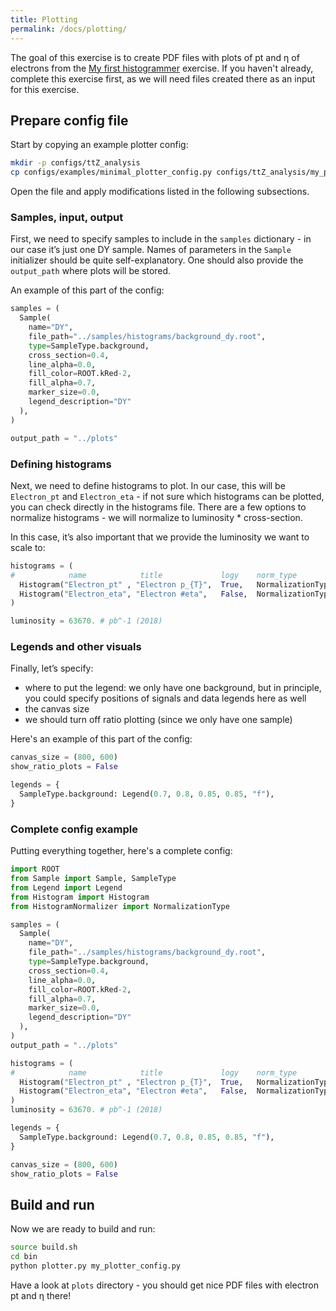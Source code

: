 ```yaml
---
title: Plotting
permalink: /docs/plotting/
---
```


The goal of this exercise is to create PDF files with plots of pt and η of electrons from the [My first histogrammer]({{site.baseurl}}/docs/my_first_histogrammer/) exercise. If you haven't already, complete this exercise first, as we will need files created there as an input for this exercise.

## Prepare config file

Start by copying an example plotter config:

```bash
mkdir -p configs/ttZ_analysis
cp configs/examples/minimal_plotter_config.py configs/ttZ_analysis/my_plotter_config.py
```

Open the file and apply modifications listed in the following subsections.

### Samples, input, output

First, we need to specify samples to include in the `samples` dictionary - in our case it’s just one DY sample. Names of parameters in the `Sample` initializer should be quite self-explanatory. One should also provide the `output_path` where plots will be stored.

An example of this part of the config:

```python
samples = (
  Sample(
    name="DY",
    file_path="../samples/histograms/background_dy.root",
    type=SampleType.background,
    cross_section=0.4,
    line_alpha=0.0,
    fill_color=ROOT.kRed-2,
    fill_alpha=0.7,
    marker_size=0.0,
    legend_description="DY"
  ),
)

output_path = "../plots"
```

### Defining histograms

Next, we need to define histograms to plot. In our case, this will be `Electron_pt` and `Electron_eta` - if not sure which histograms can be plotted, you can check directly in the histograms file. There are a few options to normalize histograms - we will normalize to luminosity * cross-section.

In this case, it’s also important that we provide the luminosity we want to scale to:

```python
histograms = (
#            name            title             logy    norm_type                  rebin xmin xmax ymin ymax  xlabel         ylabel
  Histogram("Electron_pt" , "Electron p_{T}",  True,   NormalizationType.to_lumi, 5,   0  , 150,  1,   1e3 , "p_{T} [GeV]", "# events (2018)"),
  Histogram("Electron_eta", "Electron #eta",   False,  NormalizationType.to_lumi, 5,  -2.4, 2.4,  0,   70  , "#eta"       , "# events (2018)"),
)

luminosity = 63670. # pb^-1 (2018)
```

### Legends and other visuals

Finally, let’s specify:
- where to put the legend: we only have one background, but in principle, you could specify positions of signals and data legends here as well
- the canvas size
- we should turn off ratio plotting (since we only have one sample)

Here's an example of this part of the config:

```python
canvas_size = (800, 600)
show_ratio_plots = False

legends = {
  SampleType.background: Legend(0.7, 0.8, 0.85, 0.85, "f"),
}
```

### Complete config example

Putting everything together, here's a complete config:

```python
import ROOT
from Sample import Sample, SampleType
from Legend import Legend
from Histogram import Histogram
from HistogramNormalizer import NormalizationType

samples = (
  Sample(
    name="DY",
    file_path="../samples/histograms/background_dy.root",
    type=SampleType.background,
    cross_section=0.4,
    line_alpha=0.0,
    fill_color=ROOT.kRed-2,
    fill_alpha=0.7,
    marker_size=0.0,
    legend_description="DY"
  ),
)
output_path = "../plots"

histograms = (
#            name            title             logy    norm_type                  rebin xmin xmax ymin ymax  xlabel         ylabel
  Histogram("Electron_pt" , "Electron p_{T}",  True,   NormalizationType.to_lumi, 5,   0  , 150,  1,   1e3 , "p_{T} [GeV]", "# events (2018)"),
  Histogram("Electron_eta", "Electron #eta",   False,  NormalizationType.to_lumi, 5,  -2.4, 2.4,  0,   70  , "#eta"       , "# events (2018)"),
)
luminosity = 63670. # pb^-1 (2018)

legends = {
  SampleType.background: Legend(0.7, 0.8, 0.85, 0.85, "f"),
}

canvas_size = (800, 600)
show_ratio_plots = False
```

## Build and run

Now we are ready to build and run:

```bash
source build.sh
cd bin
python plotter.py my_plotter_config.py
```

Have a look at `plots` directory - you should get nice PDF files with electron pt and η there!
